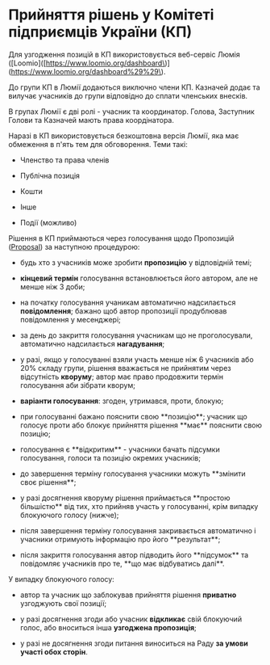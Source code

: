 # Прийняття рішень у Комітеті підприємців України \(КП\)

Для узгодження позицій в КП використовується веб-сервіс Люмія \(\[Loomio\]\([https://www.loomio.org/dashboard\)\](https://www.loomio.org/dashboard%29%29\).

До групи КП в Люмії додаються виключно члени КП. Казначей додає та вилучає учасників до групи відповідно до сплати членських внесків.

В групах Люмії є дві ролі - учасник та координатор. Голова, Заступник Голови та Казначей мають права коордінатора.



Наразі в КП використовується безкоштовна версія Люмії, яка має обмеження в п'ять тем для обговорення. Теми такі:

* Членство та права членів

* Публічна позиція

* Кошти

* Інше

* Події \(можливо\)



Рішення в КП приймаються через голосування щодо Пропозицій \([Proposal](https://www.loomio.school/beginner/decision_tools.html#proposal)\) за наступною процедурою:

* будь хто з учасників може зробити **пропозицію** у відповідній темі;

* **кінцевий термін** голосування встановлюється його автором, але не менше ніж 3 доби;

* на початку голосування учаникам автоматично надсилається **повідомлення**; бажано щоб автор пропозиції продублював повідомлення у месенджері;

* за день до закриття голосування учасникам що не проголосували, автоматично надсилається **нагадування**;

* у разі, якщо у голосуванні взяли участь менше ніж 6 учасників або 20% складу групи, рішення вважається не прийнятим через відсутність **кворуму**; автор має право продовжити термін голосування аби зібрати кворум;

* **варіанти голосування**: згоден, утримався, проти, блокую;

* при голосуванні бажано пояснити свою \*\*позицію\*\*;  учасник що голосує проти або блокує прийняття рішення \*\*має\*\* пояснити свою позицію;

* голосування є \*\*відкритим\*\* - учасники бачать підсумки голосування, голоси та позицію окремих учасників;

* до завершення терміну голосування учасники можуть \*\*змінити своє рішення\*\*;

* у разі досягнення кворуму рішення приймається \*\*простою більшістю\*\* від тих, хто прийняв участь у голосуванні, крім випадку блокуючого голосу \(нижче\);

* після завершення терміну голосування закривається автоматично і учасники отримують інформацію про його \*\*результат\*\*;

* після закриття голосування автор підводить його \*\*підсумок\*\* та повідомляє учасників про те, \*\*що має відбуватись далі\*\*.



У випадку блокуючого голосу:

* автор та учасник що заблокував прийняття рішення **приватно** узгоджують свої позиції;

* у разі досягнення згоди або учасник **відкликає** свій блокуючий голос, або вноситься інша **узгоджена пропозиція**;

* у разі не досягнення згоди питання виноситься на Раду **за умови участі обох сторін**.



